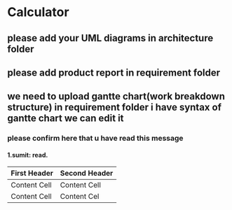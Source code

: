 # Calculator
## please add your UML diagrams in architecture folder
## please add product report in requirement folder
## we need to upload gantte chart(work breakdown structure) in requirement folder i have syntax of gantte chart we can edit it
### please confirm here that u have read this message
#### 1.sumit: read.

First Header  | Second Header
------------- | -------------
Content Cell  | Content Cell
Content Cell  | Content Cel


 
